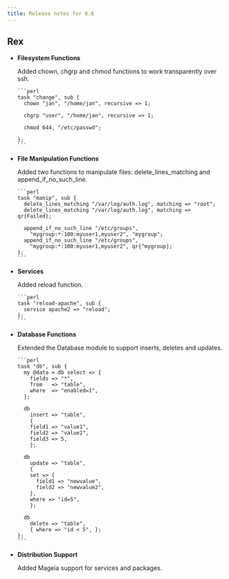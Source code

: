 ```yaml
---
title: Release notes for 0.8
---
```


## Rex

-   **Filesystem Functions**

    Added chown, chgrp and chmod functions to work transparently over ssh.

        ```perl
        task "change", sub {
          chown "jan", "/home/jan", recursive => 1;

          chgrp "user", "/home/jan", recursive => 1;

          chmod 644, "/etc/passwd";

        };
        ```

-   **File Manipulation Functions**

    Added two functions to manipulate files: delete\_lines\_matching and append\_if\_no\_such\_line.

        ```perl
        task "manip", sub {
          delete_lines_matching "/var/log/auth.log", matching => "root";
          delete_lines_matching "/var/log/auth.log", matching => qr{Failed};

          append_if_no_such_line "/etc/groups",
            "mygroup:*:100:myuser1,myuser2", "mygroup";
          append_if_no_such_line "/etc/groups",
            "mygroup:*:100:myuser1,myuser2", qr{^mygroup};
        };
        ```

-   **Services**

    Added reload function.

        ```perl
        task "reload-apache", sub {
          service apache2 => "reload";
        };
        ```

-   **Database Functions**

    Extended the Database module to support inserts, deletes and updates.

        ```perl
        task "db", sub {
          my @data = db select => {
            fields => "*",
            from   => "table",
            where  => "enabled=1",
          };

          db
            insert => "table",
            {
            field1 => "value1",
            field2 => "value2",
            field3 => 5,
            };

          db
            update => "table",
            {
            set => {
              field1 => "newvalue",
              field2 => "newvalue2",
            },
            where => "id=5",
            };

          db
            delete => "table",
            { where => "id < 5", };
        };
        ```

-   **Distribution Support**

    Added Mageia support for services and packages.


